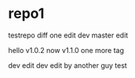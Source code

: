 # repo1
testrepo
diff one
edit dev
master edit

 hello
v1.0.2 now 
v1.1.0 one more tag

dev edit
dev edit by another guy
test
